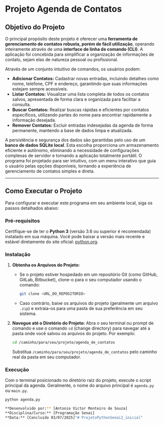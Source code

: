 # Projeto Agenda de Contatos

## Objetivo do Projeto

O principal propósito deste projeto é oferecer uma **ferramenta de gerenciamento de contatos robusta, porém de fácil utilização**, operando inteiramente através de uma **interface de linha de comando (CLI)**. A aplicação foi concebida para simplificar a organização de informações de contato, sejam elas de natureza pessoal ou profissional.

Através de um conjunto intuitivo de comandos, os usuários podem:

* **Adicionar Contatos:** Cadastrar novas entradas, incluindo detalhes como nome, telefone, CPF e endereço, garantindo que suas informações estejam sempre acessíveis.
* **Listar Contatos:** Visualizar uma lista completa de todos os contatos salvos, apresentada de forma clara e organizada para facilitar a consulta.
* **Buscar Contatos:** Realizar buscas rápidas e eficientes por contatos específicos, utilizando partes do nome para encontrar rapidamente a informação desejada.
* **Remover Contatos:** Excluir entradas indesejadas da agenda de forma permanente, mantendo a base de dados limpa e atualizada.

A persistência e segurança dos dados são garantidas pelo uso de um **banco de dados SQLite local**. Esta escolha proporciona um armazenamento eficiente e autônomo, eliminando a necessidade de configurações complexas de servidor e tornando a aplicação totalmente portátil. O programa foi projetado para ser intuitivo, com um menu interativo que guia o usuário pelas opções disponíveis, tornando a experiência de gerenciamento de contatos simples e direta.

---

## Como Executar o Projeto

Para configurar e executar este programa em seu ambiente local, siga os passos detalhados abaixo:

### Pré-requisitos

Certifique-se de ter o **Python 3** (versão 3.6 ou superior é recomendada) instalado em sua máquina. Você pode baixar a versão mais recente e estável diretamente do site oficial: [python.org](https://www.python.org/downloads/).

### Instalação

1.  **Obtenha os Arquivos do Projeto:**
    * Se o projeto estiver hospedado em um repositório Git (como GitHub, GitLab, Bitbucket), clone-o para o seu computador usando o comando:

        ```bash
        git clone <URL_DO_REPOSITORIO>
        ```
    * Caso contrário, baixe os arquivos do projeto (geralmente um arquivo `.zip`) e extraia-os para uma pasta de sua preferência em seu sistema.

2.  **Navegue até o Diretório do Projeto:**
    Abra o seu terminal ou prompt de comando e use o comando `cd` (change directory) para navegar até a pasta onde você salvou os arquivos do projeto. Por exemplo:

    ```bash
    cd /caminho/para/seu/projeto/agenda_de_contatos
    ```
    Substitua `/caminho/para/seu/projeto/agenda_de_contatos` pelo caminho real da pasta em seu computador.

### Execução

Com o terminal posicionado no diretório raiz do projeto, execute o script principal da agenda. Geralmente, o nome do arquivo principal é `agenda.py` ou `main.py`.

```bash
python agenda.py

**Desenvolvido por:** [Antonio Victor Monteiro de Souza]
**Disciplina/Curso:** [Programação Senai]
**Data:** [Concluido 03/07/2025]"# ProjetoPythonSenai2_inicial" 
